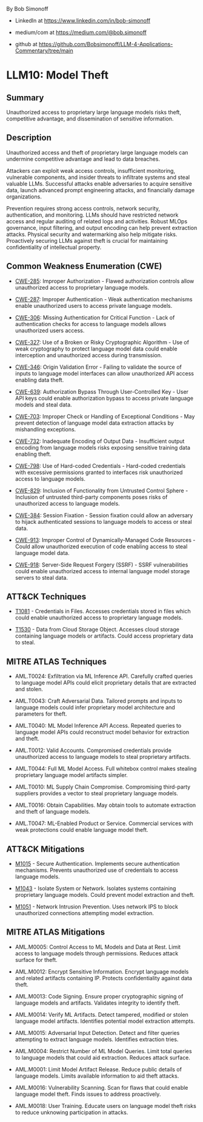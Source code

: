 By Bob Simonoff

- LinkedIn at https://www.linkedin.com/in/bob-simonoff

- medium/com at https://medium.com/@bob.simonoff

- github at https://github.com/Bobsimonoff/LLM-4-Applications-Commentary/tree/main


# LLM10: Model Theft

## Summary
Unauthorized access to proprietary large language models risks theft, competitive advantage, and dissemination of sensitive information.

## Description

Unauthorized access and theft of proprietary large language models can undermine competitive advantage and lead to data breaches. 

Attackers can exploit weak access controls, insufficient monitoring, vulnerable components, and insider threats to infiltrate systems and steal valuable LLMs. Successful attacks enable adversaries to acquire sensitive data, launch advanced prompt engineering attacks, and financially damage organizations.

Prevention requires strong access controls, network security, authentication, and monitoring. LLMs should have restricted network access and regular auditing of related logs and activities. Robust MLOps governance, input filtering, and output encoding can help prevent extraction attacks. Physical security and watermarking also help mitigate risks. Proactively securing LLMs against theft is crucial for maintaining confidentiality of intellectual property.

## Common Weakness Enumeration (CWE)

- [CWE-285](https://cwe.mitre.org/data/definitions/285.html): Improper Authorization - Flawed authorization controls allow unauthorized access to proprietary language models.

- [CWE-287](https://cwe.mitre.org/data/definitions/287.html): Improper Authentication - Weak authentication mechanisms enable unauthorized users to access private language models. 

- [CWE-306](https://cwe.mitre.org/data/definitions/306.html): Missing Authentication for Critical Function - Lack of authentication checks for access to language models allows unauthorized users access.

- [CWE-327](https://cwe.mitre.org/data/definitions/327.html): Use of a Broken or Risky Cryptographic Algorithm - Use of weak cryptography to protect language model data could enable interception and unauthorized access during transmission.

- [CWE-346](https://cwe.mitre.org/data/definitions/346.html): Origin Validation Error - Failing to validate the source of inputs to language model interfaces can allow unauthorized API access enabling data theft.

- [CWE-639](https://cwe.mitre.org/data/definitions/639.html): Authorization Bypass Through User-Controlled Key - User API keys could enable authorization bypass to access private language models and steal data.

- [CWE-703](https://cwe.mitre.org/data/definitions/703.html): Improper Check or Handling of Exceptional Conditions - May prevent detection of language model data extraction attacks by mishandling exceptions.

- [CWE-732](https://cwe.mitre.org/data/definitions/732.html): Inadequate Encoding of Output Data - Insufficient output encoding from language models risks exposing sensitive training data enabling theft.

- [CWE-798](https://cwe.mitre.org/data/definitions/798.html): Use of Hard-coded Credentials - Hard-coded credentials with excessive permissions granted to interfaces risk unauthorized access to language models.

- [CWE-829](https://cwe.mitre.org/data/definitions/829.html): Inclusion of Functionality from Untrusted Control Sphere - Inclusion of untrusted third-party components poses risks of unauthorized access to language models.

- [CWE-384](https://cwe.mitre.org/data/definitions/384.html): Session Fixation - Session fixation could allow an adversary to hijack authenticated sessions to language models to access or steal data.

- [CWE-913](https://cwe.mitre.org/data/definitions/913.html): Improper Control of Dynamically-Managed Code Resources - Could allow unauthorized execution of code enabling access to steal language model data.

- [CWE-918](https://cwe.mitre.org/data/definitions/918.html): Server-Side Request Forgery (SSRF) - SSRF vulnerabilities could enable unauthorized access to internal language model storage servers to steal data.
  

## ATT&CK Techniques

- [T1081](https://attack.mitre.org/techniques/T1081/) - Credentials in Files. Accesses credentials stored in files which could enable unauthorized access to proprietary language models.

- [T1530](https://attack.mitre.org/techniques/T1530/) - Data from Cloud Storage Object. Accesses cloud storage containing language models or artifacts. Could access proprietary data to steal.

## MITRE ATLAS Techniques  

- AML.T0024: Exfiltration via ML Inference API. Carefully crafted queries to language model APIs could elicit proprietary details that are extracted and stolen.

- AML.T0043: Craft Adversarial Data. Tailored prompts and inputs to language models could infer proprietary model architecture and parameters for theft.

- AML.T0040: ML Model Inference API Access. Repeated queries to language model APIs could reconstruct model behavior for extraction and theft.

- AML.T0012: Valid Accounts. Compromised credentials provide unauthorized access to language models to steal proprietary artifacts.

- AML.T0044: Full ML Model Access. Full whitebox control makes stealing proprietary language model artifacts simpler.

- AML.T0010: ML Supply Chain Compromise. Compromising third-party suppliers provides a vector to steal proprietary language models.  

- AML.T0016: Obtain Capabilities. May obtain tools to automate extraction and theft of language models.

- AML.T0047: ML-Enabled Product or Service. Commercial services with weak protections could enable language model theft.

## ATT&CK Mitigations

- [M1015](https://attack.mitre.org/mitigations/M1015/) - Secure Authentication. Implements secure authentication mechanisms. Prevents unauthorized use of credentials to access language models.

- [M1043](https://attack.mitre.org/mitigations/M1043/) - Isolate System or Network. Isolates systems containing proprietary language models. Could prevent model extraction and theft.

- [M1051](https://attack.mitre.org/mitigations/M1051/) - Network Intrusion Prevention. Uses network IPS to block unauthorized connections attempting model extraction.

## MITRE ATLAS Mitigations

- AML.M0005: Control Access to ML Models and Data at Rest. Limit access to language models through permissions. Reduces attack surface for theft.

- AML.M0012: Encrypt Sensitive Information. Encrypt language models and related artifacts containing IP. Protects confidentiality against data theft.

- AML.M0013: Code Signing. Ensure proper cryptographic signing of language models and artifacts. Validates integrity to identify theft.

- AML.M0014: Verify ML Artifacts. Detect tampered, modified or stolen language model artifacts. Identifies potential model extraction attempts.

- AML.M0015: Adversarial Input Detection. Detect and filter queries attempting to extract language models. Identifies extraction tries. 

- AML.M0004: Restrict Number of ML Model Queries. Limit total queries to language models that could aid extraction. Reduces attack surface.

- AML.M0001: Limit Model Artifact Release. Reduce public details of language models. Limits available information to aid theft attacks.

- AML.M0016: Vulnerability Scanning. Scan for flaws that could enable language model theft. Finds issues to address proactively.

- AML.M0018: User Training. Educate users on language model theft risks to reduce unknowing participation in attacks.